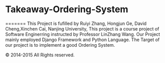 # Takeaway-Ordering-System
=======
This Project is fufilled by Ruiyi Zhang, Hongjun Ge, David Cheng,Xinchen Cai, Nanjing University, This project is a course project of Software Enginerring instructed by Professor LinZhang Wang.
Our Project mainly employed Django Framework and Python Language. The Target of our project is to implement a good Ordering System.
  
  © 2014-2015 All Rights reserved.
